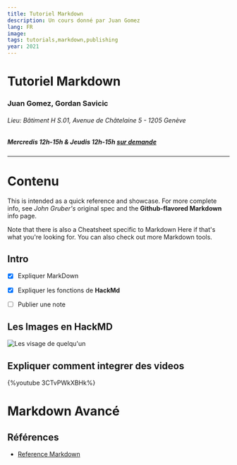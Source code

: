 ```yaml
---
title: Tutoriel Markdown
description: Un cours donné par Juan Gomez
lang: FR
image: 
tags: tutorials,markdown,publishing 
year: 2021
---
```


# Tutoriel Markdown


### Juan Gomez, Gordan Savicic

###### Lieu: Bâtiment H S.01, Avenue de Châtelaine 5 - 1205 Genève

##### Mercredis 12h-15h & Jeudis 12h-15h [sur demande](mailto:prenom.nom@hesge.ch)

---

# Contenu
This is intended as a quick reference and showcase. For more complete info, see *John Gruber's* original spec and the **Github-flavored Markdown** info page.

Note that there is also a Cheatsheet specific to Markdown Here if that's what you're looking for. You can also check out more Markdown tools.
## Intro

- [x] Expliquer MarkDown
- [x] Expliquer les fonctions de **HackMd**
- [ ] Publier une note


## Les Images en HackMD

![Les visage de quelqu'un](https://i.imgur.com/E9t6OgP.png)

## Expliquer comment integrer des videos

{%youtube 3CTvPWkXBHk%}

# Markdown Avancé

## Références

* [Reference Markdown](https://github.com/adam-p/markdown-here/wiki/Markdown-Cheatsheet)

